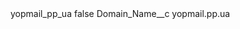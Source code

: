 <?xml version="1.0" encoding="UTF-8"?>
<CustomMetadata xmlns="http://soap.sforce.com/2006/04/metadata" xmlns:xsi="http://www.w3.org/2001/XMLSchema-instance" xmlns:xsd="http://www.w3.org/2001/XMLSchema">
    <label>yopmail_pp_ua</label>
    <protected>false</protected>
    <values>
        <field>Domain_Name__c</field>
        <value xsi:type="xsd:string">yopmail.pp.ua</value>
    </values>
</CustomMetadata>
